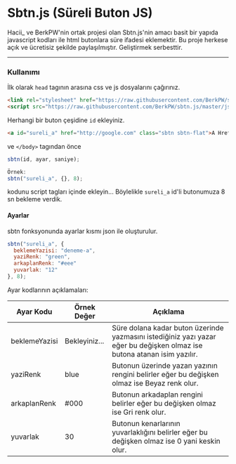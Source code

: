 # Sbtn.js (Süreli Buton JS)
Hacii_ ve BerkPW'nin ortak projesi olan Sbtn.js'nin amacı basit bir yapıda javascript kodları ile html butonlara süre ifadesi eklemektir. Bu proje herkese açık ve ücretisiz şekilde paylaşılmıştır. Geliştirmek serbesttir.

***

### Kullanımı
İlk olarak `head` tagının arasına css ve js dosyalarını çağırınız.
```html
<link rel="stylesheet" href="https://raw.githubusercontent.com/BerkPW/sbtn.js/master/css/sbtn.css">
<script src="https://raw.githubusercontent.com/BerkPW/sbtn.js/master/js/sbtn.js"></script>
```

Herhangi bir buton çeşidine `id` ekleyiniz.
```html
<a id="sureli_a" href="http://google.com" class="sbtn sbtn-flat">A Href</a>
```

ve `</body>` tagından önce

```js
sbtn(id, ayar, saniye);

Örnek:
sbtn("sureli_a", {}, 8);
```
kodunu script tagları içinde ekleyin... 
Böylelikle `sureli_a` id'li butonumuza 8 sn bekleme verdik.

#### Ayarlar
sbtn fonksyonunda ayarlar kısmı json ile oluşturulur.
```js
sbtn("sureli_a", {
  beklemeYazisi: "deneme-a",
  yaziRenk: "green",
  arkaplanRenk: "#eee"
  yuvarlak: "12"
}, 8);
```
Ayar kodlarının açıklamaları:

| Ayar Kodu     | Örnek Değer   | Açıklama  |
| ------------- | ------------- | --------- |
| beklemeYazisi | Bekleyiniz... | Süre dolana kadar buton üzerinde yazmasını istediğiniz yazı yazar eğer bu değişken olmaz ise butona atanan isim yazılır. |
| yaziRenk      | blue      | Butonun üzerinde yazan yazının rengini belirler eğer bu değişken olmaz ise Beyaz renk olur.  |
| arkaplanRenk  | #000          | Butonun arkadaplan rengini belirler eğer bu değişken olmaz ise Gri renk olur. |
| yuvarlak      | 30            | Butonun kenarlarının yuvarlaklığını belirler eğer bu değişken olmaz ise 0 yani keskin olur. |
